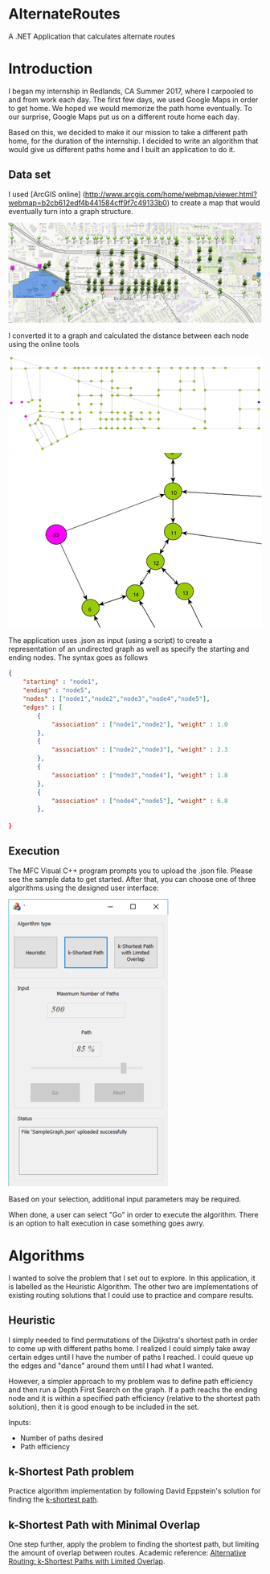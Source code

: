 # AlternateRoutes
A .NET Application that calculates alternate routes

# Introduction
I began my internship in Redlands, CA Summer 2017, where I carpooled to and from work each day.
The first few days, we used Google Maps in order to get home. We hoped we would memorize the
path home eventually. To our surprise, Google Maps put us on a different route home each day.

Based on this, we decided to make it our mission to take a different path home, for the duration of 
the internship. I decided to write an algorithm that would give us different paths home and I
built an application to do it.

## Data set
I used [ArcGIS online] (http://www.arcgis.com/home/webmap/viewer.html?webmap=b2cb612edf4b441584cff9f7c49133b0) to create a map that would eventually
turn into a graph structure.

![er](Graph1.png)

I converted it to a graph and calculated the distance between each node using the online tools

![er](Graph2.png) ![er](Graph3.png)

The application uses .json as input (using a script) to create a representation of
an undirected graph as well as specify the starting and ending nodes. The syntax goes as follows
```json
{
	"starting" : "node1",
	"ending" : "node5",
	"nodes" : ["node1","node2","node3","node4","node5"],
	"edges" : [
		{
			"association" : ["node1","node2"], "weight" : 1.0
		},
		{
			"association" : ["node2","node3"], "weight" : 2.3
		},
		{
			"association" : ["node3","node4"], "weight" : 1.8
		},
		{
			"association" : ["node4","node5"], "weight" : 6.8
		},
		
}
```

## Execution
The MFC Visual C++ program prompts you to upload the .json file. Please see the sample data to get started.
After that, you can choose one of three algorithms using the designed user interface:

![er](UI.png) 

Based on your selection, additional input parameters may be required.

When done, a user can select "Go" in order to execute the algorithm. There is an option to halt execution
in case something goes awry.

# Algorithms
I wanted to solve the problem that I set out to explore. In this application, it is labelled as the Heuristic
Algorithm. The other two are implementations of existing routing solutions that I could use to practice and compare results.

## Heuristic
I simply needed to find permutations of the Dijkstra's shortest path in order to come up with different paths
home. I realized I could simply take away certain edges until I have the number of paths I reached.
I could queue up the edges and "dance" around them until I had what I wanted.

However, a simpler approach to my problem was to define path efficiency and then run a Depth First Search
on the graph. If a path reachs the ending node and it is within a specified path efficiency (relative
to the shortest path solution), then it is good enough to be included in the set.

Inputs:
- Number of paths desired
- Path efficiency

## k-Shortest Path problem
Practice algorithm implementation by following David Eppstein's solution for finding the
[k-shortest path](https://en.wikipedia.org/wiki/K_shortest_path_routing).

## k-Shortest Path with Minimal Overlap
One step further, apply the problem to finding the shortest path, but limiting the amount of overlap
between routes. Academic reference: [Alternative Routing: k-Shortest Paths with Limited Overlap](http://cs.au.dk/~bouros/docs/sigspatial15.pdf).